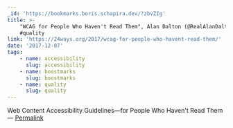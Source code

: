 ```yaml
---
_id: 'https://bookmarks.boris.schapira.dev/?zbvZIg'
title: >-
    "WCAG for People Who Haven't Read Them", Alan Dalton (@RealAlanDalton) #a11y
    #quality
link: 'https://24ways.org/2017/wcag-for-people-who-havent-read-them/'
date: '2017-12-07'
tags:
    - name: accessibility
      slug: accessibility
    - name: boostmarks
      slug: boostmarks
    - name: quality
      slug: quality
---
```


Web Content Accessibility Guidelines—for People Who Haven't Read Them
<br>&#8212;
<a href="https://bookmarks.boris.schapira.dev/?zbvZIg" title="Permalink">Permalink</a>
